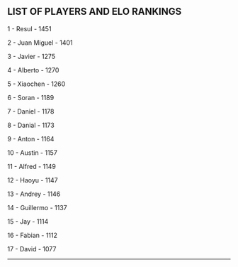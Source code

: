 ## LIST OF PLAYERS AND ELO RANKINGS


1 - Resul - 1451


2 - Juan Miguel - 1401


3 - Javier - 1275


4 - Alberto - 1270


5 - Xiaochen - 1260


6 - Soran - 1189


7 - Daniel - 1178


8 - Danial - 1173


9 - Anton - 1164


10 - Austin - 1157


11 - Alfred - 1149


12 - Haoyu - 1147


13 - Andrey - 1146


14 - Guillermo - 1137


15 - Jay - 1114


16 - Fabian - 1112


17 - David - 1077



--------------------------------------------------------------
